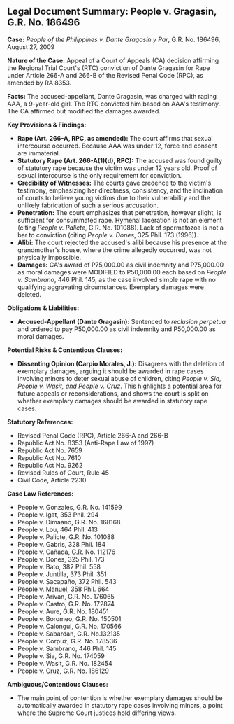 ## Legal Document Summary: People v. Gragasin, G.R. No. 186496

**Case:** *People of the Philippines v. Dante Gragasin y Par*, G.R. No. 186496, August 27, 2009

**Nature of the Case:** Appeal of a Court of Appeals (CA) decision affirming the Regional Trial Court's (RTC) conviction of Dante Gragasin for Rape under Article 266-A and 266-B of the Revised Penal Code (RPC), as amended by RA 8353.

**Facts:** The accused-appellant, Dante Gragasin, was charged with raping AAA, a 9-year-old girl. The RTC convicted him based on AAA's testimony. The CA affirmed but modified the damages awarded.

**Key Provisions & Findings:**

*   **Rape (Art. 266-A, RPC, as amended):** The court affirms that sexual intercourse occurred. Because AAA was under 12, force and consent are immaterial.
*   **Statutory Rape (Art. 266-A(1)(d), RPC):**  The accused was found guilty of statutory rape because the victim was under 12 years old. Proof of sexual intercourse is the only requirement for conviction.
*   **Credibility of Witnesses:** The courts gave credence to the victim's testimony, emphasizing her directness, consistency, and the inclination of courts to believe young victims due to their vulnerability and the unlikely fabrication of such a serious accusation.
*   **Penetration:** The court emphasizes that penetration, however slight, is sufficient for consummated rape. Hymenal laceration is not an element (citing *People v. Palicte*, G.R. No. 101088). Lack of spermatozoa is not a bar to conviction (citing *People v. Dones*, 325 Phil. 173 (1996)).
*   **Alibi:** The court rejected the accused's alibi because his presence at the grandmother's house, where the crime allegedly occurred, was not physically impossible.
*   **Damages:** CA's award of P75,000.00 as civil indemnity and P75,000.00 as moral damages were MODIFIED to P50,000.00 each based on *People v. Sambrano*, 446 Phil. 145, as the case involved simple rape with no qualifying aggravating circumstances. Exemplary damages were deleted.

**Obligations & Liabilities:**

*   **Accused-Appellant (Dante Gragasin):** Sentenced to *reclusion perpetua* and ordered to pay P50,000.00 as civil indemnity and P50,000.00 as moral damages.

**Potential Risks & Contentious Clauses:**

*   **Dissenting Opinion (Carpio Morales, J.):**  Disagrees with the deletion of exemplary damages, arguing it should be awarded in rape cases involving minors to deter sexual abuse of children, citing *People v. Sia, People v. Wasit, and People v. Cruz*. This highlights a potential area for future appeals or reconsiderations, and shows the court is split on whether exemplary damages should be awarded in statutory rape cases.

**Statutory References:**

*   Revised Penal Code (RPC), Article 266-A and 266-B
*   Republic Act No. 8353 (Anti-Rape Law of 1997)
*   Republic Act No. 7659
*   Republic Act No. 7610
*   Republic Act No. 9262
*   Revised Rules of Court, Rule 45
* Civil Code, Article 2230

**Case Law References:**

*   People v. Gonzales, G.R. No. 141599
*   People v. Igat, 353 Phil. 294
*   People v. Dimaano, G.R. No. 168168
*   People v. Lou, 464 Phil. 413
*   People v. Palicte, G.R. No. 101088
*   People v. Gabris, 328 Phil. 184
*   People v. Cañada, G.R. No. 112176
*   People v. Dones, 325 Phil. 173
*   People v. Bato, 382 Phil. 558
*   People v. Juntilla, 373 Phil. 351
*   People v. Sacapaño, 372 Phil. 543
*   People v. Manuel, 358 Phil. 664
*   People v. Arivan, G.R. No. 176065
*   People v. Castro, G.R. No. 172874
*   People v. Aure, G.R. No. 180451
*   People v. Boromeo, G.R. No. 150501
*   People v. Calongui, G.R. No. 170566
*   People v. Sabardan, G.R. No.132135
*   People v. Corpuz, G.R. No. 178536
*   People v. Sambrano, 446 Phil. 145
*   People v. Sia, G.R. No. 174059
*   People v. Wasit, G.R. No. 182454
*   People v. Cruz, G.R. No. 186129

**Ambiguous/Contentious Clauses:**

*   The main point of contention is whether exemplary damages should be automatically awarded in statutory rape cases involving minors, a point where the Supreme Court justices hold differing views.
